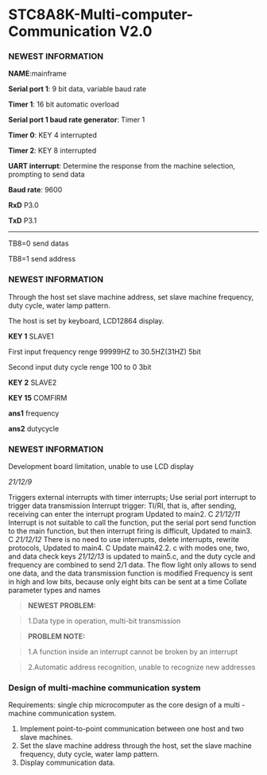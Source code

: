 # STC8A8K-Multi-computer-Communication V2.0

###  NEWEST INFORMATION

**NAME**:mainframe

**Serial port 1**: 9 bit data, variable baud rate

**Timer 1**: 16 bit automatic overload

**Serial port 1 baud rate generator**: Timer 1

**Timer 0**: KEY 4  interrupted

**Timer 2**: KEY 8  interrupted

**UART interrupt**: Determine the response from the machine selection, prompting to send data

**Baud rate**: 9600

**RxD** P3.0

**TxD** P3.1

---------------------

TB8=0 send datas

TB8=1 send address

###  NEWEST INFORMATION

Through the host set slave machine address, set slave machine frequency, duty cycle, water lamp pattern.

The host is set by keyboard, LCD12864 display.

**KEY 1** SLAVE1

First input frequency renge 99999HZ to 30.5HZ(31HZ) 5bit

Second input duty cycle renge 100 to 0 3bit

**KEY 2** SLAVE2

**KEY 15** COMFIRM

**ans1** frequency

**ans2** dutycycle

###  NEWEST INFORMATION

Development board limitation, unable to use LCD display

*21/12/9* 

Triggers external interrupts with timer interrupts; Use serial port interrupt to trigger data transmission
Interrupt trigger: TI/RI, that is, after sending, receiving can enter the interrupt program
Updated to main2. C
*21/12/11* Interrupt is not suitable to call the function, put the serial port send function to the main function, but then interrupt firing is difficult,
Updated to main3. C
*21/12/12* There is no need to use interrupts, delete interrupts, rewrite protocols,
Updated to main4. C
Update main42.2. c with modes one, two, and data check keys
*21/12/13* is updated to main5.c, and the duty cycle and frequency are combined to send 2/1 data. The flow light only allows to send one data, and the data transmission function is modified
Frequency is sent in high and low bits, because only eight bits can be sent at a time
Collate parameter types and names
>**NEWEST PROBLEM:**

>1.Data type in operation, multi-bit transmission

>**PROBLEM NOTE:**

>1.A function inside an interrupt cannot be broken by an interrupt

>2.Automatic address recognition, unable to recognize new addresses

###  Design of multi-machine communication system

Requirements: single chip microcomputer as the core design of a multi - machine communication system.

1. Implement point-to-point communication between one host and two slave machines.
2. Set the slave machine address through the host, set the slave machine frequency, duty cycle, water lamp pattern.
3. Display communication data.
